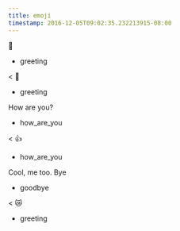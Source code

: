```yaml
---
title: emoji
timestamp: 2016-12-05T09:02:35.232213915-08:00
---
```


👋
* greeting

< 👋
* greeting

How are you?
* how_are_you

< 👍
* how_are_you

Cool, me too. Bye
* goodbye

< 😿
* greeting
